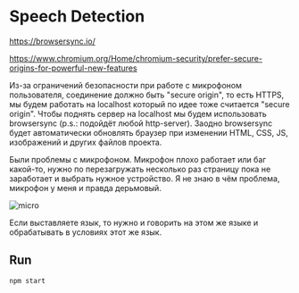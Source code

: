 # Speech Detection

https://browsersync.io/

https://www.chromium.org/Home/chromium-security/prefer-secure-origins-for-powerful-new-features

Из-за ограничений безопасности при работе с микрофоном пользователя, соединение должно быть "secure origin", то есть HTTPS, мы будем работать на localhost который по идее тоже считается "secure origin". Чтобы поднять сервер на localhost мы будем использовать browsersync (p.s.: подойдёт любой http-server). Заодно browsersync будет автоматически обновлять браузер при изменении HTML, CSS, JS, изображений и других файлов проекта.

Были проблемы с микрофоном. Микрофон плохо работает или баг какой-то, нужно по перезагружать несколько раз страницу пока не заработает и выбрать нужное устройство. Я не знаю в чём проблема, микрофон у меня и правда дерьмовый.

![micro](https://user-images.githubusercontent.com/24504648/61147290-b05e9c80-a4e4-11e9-8391-30d2d0a4067c.png)

Если выставляете язык, то нужно и говорить на этом же языке и обрабатывать в условиях этот же язык.

## Run

`npm start`
